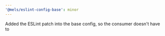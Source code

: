 ```yaml
---
'@mels/eslint-config-base': minor
---
```


Added the ESLint patch into the base config, so the consumer doesn't have to
